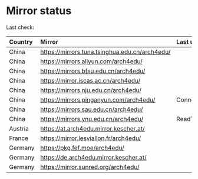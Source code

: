 <script src="./time.js"></script>
# Mirror status
Last check: <script type="text/javascript">localize(1676351951.8616009);</script>

|Country|Mirror|Last update|
|:------|:-----|:----------|
|China|https://mirrors.tuna.tsinghua.edu.cn/arch4edu/|<script type="text/javascript">localize(1676313241);</script>|
|China|https://mirrors.aliyun.com/arch4edu/|<script type="text/javascript">localize(1676313241);</script>|
|China|https://mirrors.bfsu.edu.cn/arch4edu/|<script type="text/javascript">localize(1676313241);</script>|
|China|https://mirror.iscas.ac.cn/arch4edu/|<script type="text/javascript">localize(1676313241);</script>|
|China|https://mirrors.nju.edu.cn/arch4edu/|<script type="text/javascript">localize(1676270322);</script>|
|China|https://mirrors.pinganyun.com/arch4edu/|ConnectionError|
|China|https://mirrors.sau.edu.cn/arch4edu/|<script type="text/javascript">localize(1673850842);</script>|
|China|https://mirrors.ynu.edu.cn/arch4edu/|ReadTimeout|
|Austria|https://at.arch4edu.mirror.kescher.at/|<script type="text/javascript">localize(1676313241);</script>|
|France|https://mirror.lesviallon.fr/arch4edu/|<script type="text/javascript">localize(1676313241);</script>|
|Germany|https://pkg.fef.moe/arch4edu/|<script type="text/javascript">localize(1676313241);</script>|
|Germany|https://de.arch4edu.mirror.kescher.at/|<script type="text/javascript">localize(1676313241);</script>|
|Germany|https://mirror.sunred.org/arch4edu/|<script type="text/javascript">localize(1676313241);</script>|

<script src="./tablefilter/tablefilter.js"></script>
<script src="./table.js"></script>